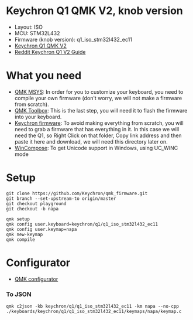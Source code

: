 # Keychron Q1 QMK V2, knob version
- Layout: ISO
- MCU: STM32L432
- Firmware (knob version): q1_iso_stm32l432_ec11
- [Keychron Q1 QMK V2](https://www.keychron.com/products/keychron-q1)
- [Reddit Keychron Q1 V2 Guide](https://www.reddit.com/r/Keychron/comments/va2agx/keychron_q1_v2_guide_how_do_i_changeadd_rgb/)


# What you need
- [QMK MSYS](https://github.com/qmk/qmk_distro_msys): In order for you to customize your keyboard, you need to compile your own firmware (don't worry, we will not make a firmware from scratch).
- [QMK Toolbox](https://github.com/qmk/qmk_toolbox): This is the last step, you will need it to flash the firmware into your keyboard.
- [Keychron firmware](https://github.com/Keychron/qmk_firmware/tree/playground/keyboards/keychron): To avoid making everything from scratch, you will need to grab a firmware that has everything in it. In this case we will need the Q1, so Right Click on that folder, Copy link address and then paste it here and download, we will need this directory later on.
- [WinCompose](https://github.com/samhocevar/wincompose): To get Unicode support in Windows, using UC_WINC mode


# Setup
    git clone https://github.com/Keychron/qmk_firmware.git
    git branch --set-upstream-to origin/master
    git checkout playground
    git checkout -b napa
    
    qmk setup
    qmk config user.keyboard=keychron/q1/q1_iso_stm32l432_ec11
    qmk config user.keymap=napa
    qmk new-keymap
    qmk compile
    
# Configurator

- [QMK configurator](https://config.qmk.fm/#/keychron/q1/rev_0102/LAYOUT_iso_83)

### To JSON 
    qmk c2json -kb keychron/q1/q1_iso_stm32l432_ec11 -km napa --no-cpp ./keyboards/keychron/q1/q1_iso_stm32l432_ec11/keymaps/napa/keymap.c

    

